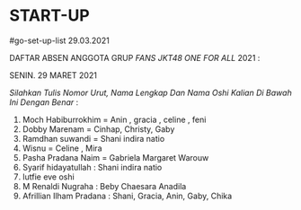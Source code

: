 # START-UP
#go-set-up-list 29.03.2021

DAFTAR ABSEN ANGGOTA GRUP *FANS JKT48 ONE FOR ALL* 2021 :

SENIN. 29 MARET 2021

_Silahkan Tulis Nomor Urut, Nama Lengkap Dan Nama Oshi Kalian Di Bawah Ini Dengan Benar_ :

01. Moch Habiburrokhim = Anin , gracia , celine , feni
02. Dobby Marenam = Cinhap, Christy, Gaby
03. Ramdhan suwandi = Shani indira natio
04. Wisnu = Celine , Mira
05. Pasha Pradana Naim = Gabriela Margaret Warouw
06. Syarif hidayatullah : Shani indira natio
07. lutfie eve oshi
08. M Renaldi Nugraha : Beby Chaesara Anadila
09. Afrillian Ilham Pradana : Shani, Gracia, Anin, Gaby, Chika
